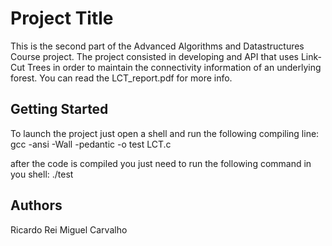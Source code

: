 # Project Title

This is the second part of the Advanced Algorithms and Datastructures Course project. The project consisted in developing and API that uses Link-Cut Trees in order to maintain the connectivity information of an underlying forest. You can read the LCT_report.pdf for more info.

## Getting Started

To launch the project just open a shell and run the following compiling line: 
gcc -ansi -Wall -pedantic -o test LCT.c

after the code is compiled you just need to run the following command in you shell: ./test

## Authors
Ricardo Rei
Miguel Carvalho
